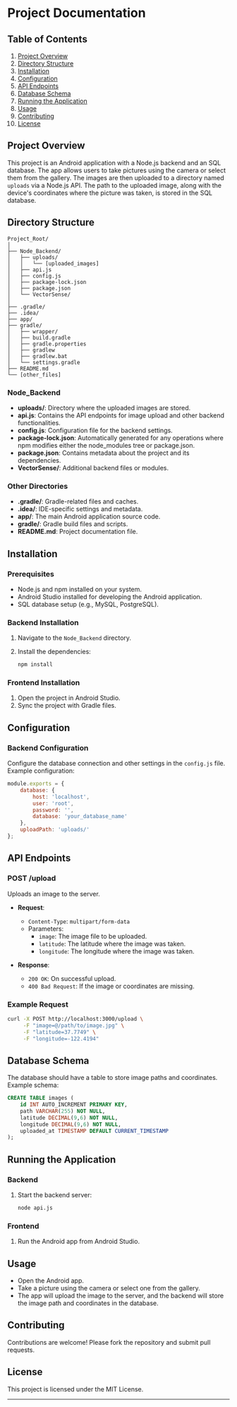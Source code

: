 

# Project Documentation

## Table of Contents

1. [Project Overview](#project-overview)
2. [Directory Structure](#directory-structure)
3. [Installation](#installation)
4. [Configuration](#configuration)
5. [API Endpoints](#api-endpoints)
6. [Database Schema](#database-schema)
7. [Running the Application](#running-the-application)
8. [Usage](#usage)
9. [Contributing](#contributing)
10. [License](#license)

## Project Overview

This project is an Android application with a Node.js backend and an SQL database. The app allows users to take pictures using the camera or select them from the gallery. The images are then uploaded to a directory named `uploads` via a Node.js API. The path to the uploaded image, along with the device's coordinates where the picture was taken, is stored in the SQL database.

## Directory Structure

```
Project_Root/
│
├── Node_Backend/
│   ├── uploads/
│   │   └── [uploaded_images]
│   ├── api.js
│   ├── config.js
│   ├── package-lock.json
│   ├── package.json
│   └── VectorSense/
│
├── .gradle/
├── .idea/
├── app/
├── gradle/
│   ├── wrapper/
│   ├── build.gradle
│   ├── gradle.properties
│   ├── gradlew
│   ├── gradlew.bat
│   └── settings.gradle
├── README.md
└── [other_files]
```

### Node_Backend

- **uploads/**: Directory where the uploaded images are stored.
- **api.js**: Contains the API endpoints for image upload and other backend functionalities.
- **config.js**: Configuration file for the backend settings.
- **package-lock.json**: Automatically generated for any operations where npm modifies either the node_modules tree or package.json.
- **package.json**: Contains metadata about the project and its dependencies.
- **VectorSense/**: Additional backend files or modules.

### Other Directories

- **.gradle/**: Gradle-related files and caches.
- **.idea/**: IDE-specific settings and metadata.
- **app/**: The main Android application source code.
- **gradle/**: Gradle build files and scripts.
- **README.md**: Project documentation file.

## Installation

### Prerequisites

- Node.js and npm installed on your system.
- Android Studio installed for developing the Android application.
- SQL database setup (e.g., MySQL, PostgreSQL).

### Backend Installation

1. Navigate to the `Node_Backend` directory.
2. Install the dependencies:

    ```sh
    npm install
    ```

### Frontend Installation

1. Open the project in Android Studio.
2. Sync the project with Gradle files.

## Configuration

### Backend Configuration

Configure the database connection and other settings in the `config.js` file. Example configuration:

```javascript
module.exports = {
    database: {
        host: 'localhost',
        user: 'root',
        password: '',
        database: 'your_database_name'
    },
    uploadPath: 'uploads/'
};
```

## API Endpoints

### POST /upload

Uploads an image to the server.

- **Request**:
    - `Content-Type`: `multipart/form-data`
    - Parameters:
        - `image`: The image file to be uploaded.
        - `latitude`: The latitude where the image was taken.
        - `longitude`: The longitude where the image was taken.

- **Response**:
    - `200 OK`: On successful upload.
    - `400 Bad Request`: If the image or coordinates are missing.

### Example Request

```sh
curl -X POST http://localhost:3000/upload \
     -F "image=@/path/to/image.jpg" \
     -F "latitude=37.7749" \
     -F "longitude=-122.4194"
```

## Database Schema

The database should have a table to store image paths and coordinates. Example schema:

```sql
CREATE TABLE images (
    id INT AUTO_INCREMENT PRIMARY KEY,
    path VARCHAR(255) NOT NULL,
    latitude DECIMAL(9,6) NOT NULL,
    longitude DECIMAL(9,6) NOT NULL,
    uploaded_at TIMESTAMP DEFAULT CURRENT_TIMESTAMP
);
```

## Running the Application

### Backend

1. Start the backend server:

    ```sh
    node api.js
    ```

### Frontend

1. Run the Android app from Android Studio.

## Usage

- Open the Android app.
- Take a picture using the camera or select one from the gallery.
- The app will upload the image to the server, and the backend will store the image path and coordinates in the database.

## Contributing

Contributions are welcome! Please fork the repository and submit pull requests.

## License

This project is licensed under the MIT License.

---

